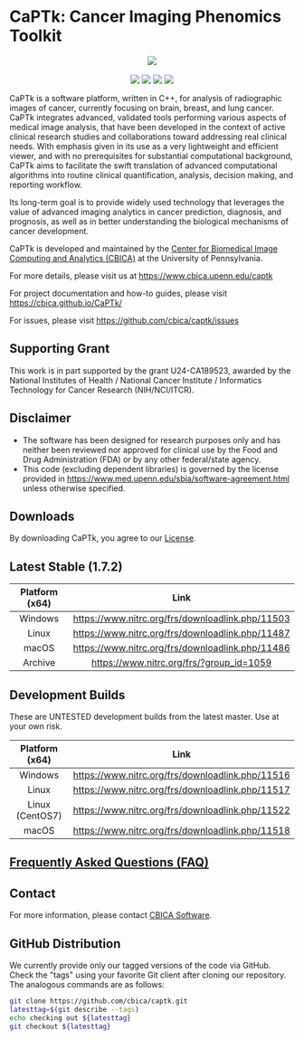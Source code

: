# CaPTk:  Cancer Imaging Phenomics Toolkit 

<p align="center">
    <img src="https://www.med.upenn.edu/cbica/assets/user-content/images/captk/baseScreenshot.png" />
    <br></br>
    <a href="https://dev.azure.com/CBICA/CaPTk/_build?definitionId=2" alt="Build Status"><img src="https://dev.azure.com/CBICA/CaPTk/_apis/build/status/CBICA.CaPTk?branchName=master" /></a>
    <a href="https://github.com/CBICA/CaPTk/issues" alt="Issues"><img src="https://img.shields.io/github/issues/CBICA/CaPTk.svg" /></a>
    <a href="https://github.com/CBICA/CaPTk/issues" alt="Issues"><img src="https://img.shields.io/github/issues-closed/CBICA/CaPTk.svg" /></a>
    <img src="https://img.shields.io/badge/language-c%2B%2B11-blue.svg" />
</p>

CaPTk is a software platform, written in C++, for analysis of radiographic images of cancer, currently focusing on brain, breast, and lung cancer. CaPTk integrates advanced, validated tools performing various aspects of medical image analysis, that have been developed in the context of active clinical research studies and collaborations toward addressing real clinical needs. With emphasis given in its use as a very lightweight and efficient viewer, and with no prerequisites for substantial computational background, CaPTk aims to facilitate the swift translation of advanced computational algorithms into routine clinical quantification, analysis, decision making, and reporting workflow.

Its long-term goal is to provide widely used technology that leverages the value of advanced imaging analytics in cancer prediction, diagnosis, and prognosis, as well as in better understanding the biological mechanisms of cancer development.

CaPTk is developed and maintained by the [Center for Biomedical Image Computing and Analytics (CBICA)](https://www.cbica.upenn.edu/) at the University of Pennsylvania.

For more details, please visit us at https://www.cbica.upenn.edu/captk

For project documentation and how-to guides, please visit https://cbica.github.io/CaPTk/

For issues, please visit https://github.com/cbica/captk/issues

## Supporting Grant
This work is in part supported by the grant U24-CA189523, awarded by the National Institutes of Health / National Cancer Institute / Informatics Technology for Cancer Research (NIH/NCI/ITCR).

## Disclaimer
- The software has been designed for research purposes only and has neither been reviewed nor approved for clinical use by the Food and Drug Administration (FDA) or by any other federal/state agency.
- This code (excluding dependent libraries) is governed by the license provided in https://www.med.upenn.edu/sbia/software-agreement.html unless otherwise specified.

## Downloads

By downloading CaPTk, you agree to our [License](./LICENSE).

## Latest Stable (1.7.2)

| Platform (x64) | Link                                             |
|:--------------:|:------------------------------------------------:|
| Windows        | https://www.nitrc.org/frs/downloadlink.php/11503 |
| Linux          | https://www.nitrc.org/frs/downloadlink.php/11487 |
| macOS          | https://www.nitrc.org/frs/downloadlink.php/11486 |
| Archive        | https://www.nitrc.org/frs/?group_id=1059         |

## Development Builds

These are UNTESTED development builds from the latest master. Use at your own risk.

| Platform (x64) | Link                                             |
|:--------------:|:------------------------------------------------:|
| Windows        | https://www.nitrc.org/frs/downloadlink.php/11516 |
| Linux          | https://www.nitrc.org/frs/downloadlink.php/11517 |
| Linux (CentOS7)| https://www.nitrc.org/frs/downloadlink.php/11522 |
| macOS          | https://www.nitrc.org/frs/downloadlink.php/11518 |

## [Frequently Asked Questions (FAQ)](https://cbica.github.io/CaPTk/gs_FAQ.html)

## Contact
For more information, please contact <a href="mailto:software@cbica.upenn.edu">CBICA Software</a>.

## GitHub Distribution

We currently provide only our tagged versions of the code via GitHub. Check the "tags" using your favorite Git client after cloning our repository. The analogous commands are as follows:

```bash
git clone https://github.com/cbica/captk.git
latesttag=$(git describe --tags)
echo checking out ${latesttag}
git checkout ${latesttag}
```